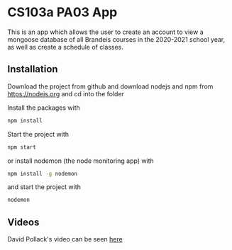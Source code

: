 # CS103a PA03 App

This is an app which allows the user to create an account
to view a mongoose database of all Brandeis courses in the 
2020-2021 school year, as well as create a schedule of classes.

## Installation
Download the project from github and download nodejs and npm from https://nodejs.org
and cd into the folder

Install the packages with
``` bash
npm install
```
Start the project with
``` bash
npm start
```
or install nodemon (the node monitoring app) with
``` bash
npm install -g nodemon
```
and start the project with
``` bash
nodemon
```

## Videos

David Pollack's video can be seen [here](https://brandeis.zoom.us/rec/share/HFk2NbDPG9EJXz52zXUWzMnFDIJ8fD7fNNX3pTzys1AHE2eq50OfyXy9y4De16y3.iDnsBzZtViYvuxbD?startTime=1650599923000)
